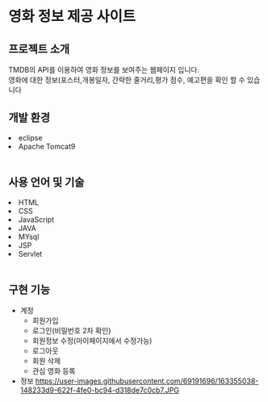 <h1>영화 정보 제공 사이트</h1>

<h2>프로젝트 소개</h2>
TMDB의 API를 이용하여 영화 정보를 보여주는 웹페이지 입니다.<br>
영화에 대한 정보(포스터,개봉일자, 간략한 줄거리,평가 점수, 예고편을 확인 할 수 있습니다
<br>
<h2>개발 환경</h2>
<li>eclipse</li>
<li>Apache Tomcat9</li>

<br>
<h2>사용 언어 및 기술</h2>
<li>HTML</li>
<li>CSS</li>
<li>JavaScript</li>
<li>JAVA</li>
<li>MYsql</li>
<li>JSP</li>
<li>Servlet</li>

<br>
<h2>구현 기능</h2>

* 계정
  - 회원가입
  - 로그인(비밀번호 2차 확인)
  - 회원정보 수정(마이페이지에서 수정가능)
  - 로그아웃
  - 회원 삭제
  - 관심 영화 등록
* 정보
 https://user-images.githubusercontent.com/69191696/163355038-148233d9-622f-4fe0-bc94-d318de7c0cb7.JPG
